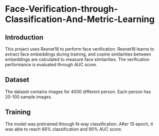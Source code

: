 # Face-Verification-through-Classification-And-Metric-Learning
## Introduction
This project uses Resnet18 to perform face verification. Resnet18 learns to extract face embeddings during training, and cosine similarities between embeddings are calculated to measure face similarities. The verification performance is evaluated through AUC score.
## Dataset
The dataset contains images for 4000 different person. Each person has 20-100 sample images.
## Training
The model was pretrained through N-way classification. After 10 epoch, it was able to reach 66% classification and 90% AUC score.


